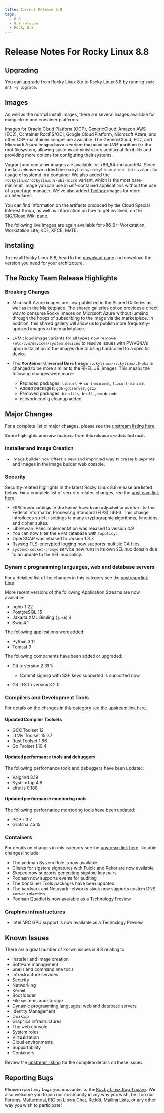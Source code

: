 ```yaml
---
title: Current Release 8.8
tags:
  - 8.8
  - 8.8 release
  - Rocky 8.8
---
```


# Release Notes For Rocky Linux 8.8

## Upgrading

You can upgrade from Rocky Linux 8.x to Rocky Linux 8.8 by running `sudo dnf -y upgrade`.

## Images

As well as the normal install images, there are several images available for many cloud and container platforms.

Images for Oracle Cloud Platform (OCP), GenericCloud, Amazon AWS (EC2), Container RootFS/OCI, Google Cloud Platform, Microsoft Azure, and other CSP-maintained images are available. The GenericCloud, EC2, and Microsoft Azure images have a variant that uses an LVM partition for the root filesystem, allowing systems administrators additional flexibility and providing more options for configuring their systems.

Vagrant and container images are available for x86_64 and aarch64. Since the last release we added the `rockylinux/rockylinux:8-ubi-init` variant for usage of systemd in a container. We also added the `rockylinux/rockylinux:8-ubi-micro` variant, which is the most bare-minimum image you can use in self-contained applications without the use of a package manager. We've also added [Toolbox](https://containertoolbx.org/) images for more architectures.

You can find information on the artifacts produced by the Cloud Special Interest Group, as well as information on how to get involved, on the [SIG/Cloud Wiki page](https://sig-cloud.rocky.page/).

The following live images are again available for x86_64: Workstation, Workstation Lite, KDE, XFCE, MATE.

## Installing

To install Rocky Linux 8.8, head to the [download page](https://rockylinux.org/download/) and download the version you need for your architecture.

## The Rocky Team Release Highlights

### Breaking Changes

* Microsoft Azure images are now published in the Shared Galleries as well as in the Marketplace. The shared galleries option provides a direct way to consume Rocky Images on Microsoft Azure without jumping through the hoops of subscribing to the image via the marketplace. In addition, this shared gallery will allow us to publish more frequently-updated images to the marketplace.
* LVM cloud image variants for all types now remove `/etc/lvm/devices/system.devices` to resolve issues with PV/VG/LVs upon installation of the images due to being hardcoded to a specific device.
* The **Container Universal Base Image** `rockylinux/rockylinux:8-ubi` is changed to be more similar to the RHEL UBI images. This means the following changes were made:

    * Replaced packages: `libcurl` -> `curl-minimal`, `libcurl-minimal`
    * Added packages: `gdb-gdbserver`, `gzip`
    * Removed packages: `binutils`, `brotli`, `dmidecode`
    * network config cleanup added

## Major Changes

For a complete list of major changes, please see the [upstream listing here](https://access.redhat.com/documentation/en-us/red_hat_enterprise_linux/8/html/8.8_release_notes/overview#overview-major-changes).

Some highlights and new features from this release are detailed next.

### Installer and Image Creation

* Image builder now offers a new and improved way to create blueprints and images in the image builder web console.

### Security

Security-related highlights in the latest Rocky Linux 8.8 release are listed below. For a complete list of security related changes, see the [upstream link here](https://access.redhat.com/documentation/en-us/red_hat_enterprise_linux/8/html/8.8_release_notes/new-features#new-features-security).

* FIPS mode settings in the kernel have been adjusted to conform to the Federal Information Processing Standard (FIPS) 140-3. This change introduces stricter settings to many cryptographic algorithms, functions, and cipher suites.
* Libreswan IPsec implementation was rebased to version 4.9
* You can now filter the RPM database with `fapolicyd`.
* OpenSCAP was rebased to version 1.3.7.
* Rsyslog TLS-encrypted logging now supports multiple CA files.
* `systemd-socket-proxyd` service now runs in its own SELinux domain due to an update to the SELinux policy.

### Dynamic programming languages, web and database servers

For a detailed list of the changes in this category see the [upstream link here](https://access.redhat.com/documentation/en-us/red_hat_enterprise_linux/8/html/8.8_release_notes/new-features#new-features-dynamic-programming-languages-web-and-database-servers).

More recent versions of the following Application Streams are now available:

* nginx 1.22
* PostgreSQL 15
* Jakarta XML Binding (`jaxb`) 4
* Swig 4.1

The following applications were added:

* Python 3.11
* Tomcat 9

The following components have been added or upgraded:

* Git to version 2.39.1:

    * Commit signing with SSH keys supported is supported now

* Git LFS to version 3.2.0

### Compilers and Development Tools

For details on the changes in this category see the [upstream link here](https://access.redhat.com/documentation/en-us/red_hat_enterprise_linux/8/html/8.8_release_notes/new-features#new-features-compilers-and-development-tools).

#### Updated Compiler Toolsets

* GCC Toolset 12
* LLVM Toolset 15.0.7
* Rust Toolset 1.66
* Go Toolset 1.19.4

#### Updated performance tools and debuggers

The following performance tools and debuggers have been updated:

* Valgrind 3.19
* SystemTap 4.8
* elfutils 0.188

#### Updated performance monitoring tools

The following performance monitoring tools have been updated:

* PCP 5.3.7
* Grafana 7.5.15

### Containers

For details on changes in this category see the [upstream link here](https://access.redhat.com/documentation/en-us/red_hat_enterprise_linux/8/html/8.8_release_notes/new-features#new-features-containers). Notable changes include:

* The podman System Role is now available
* Clients for sigstore signatures with Fulcio and Rekor are now available
* Skopeo now supports generating sigstore key pairs
* Podman now supports events for auditing
* The Container Tools packages have been updated
* The Aardvark and Netavark networks stack now supports custom DNS server selection
* Podman Quadlet is now available as a Technology Preview

### Graphics infrastructures

* Intel ARC GPU support is now available as a Technology Preview

## Known Issues

There are a great number of known issues in 8.8 relating to:

* Installer and Image creation
* Software management
* Shells and command line tools
* Infrastructure services
* Security
* Networking
* Kernel
* Boot loader
* File systems and storage
* Dynamic programming languages, web and database servers
* Identity Management
* Desktop
* Graphics infrastructures
* The web console
* System roles
* Virtualization
* Cloud environments
* Supportability
* Containers

Review the [upstream listing](https://access.redhat.com/documentation/en-us/red_hat_enterprise_linux/8/html/8.8_release_notes/known-issues) for the complete details on these issues.

## Reporting Bugs

Please report any bugs you encounter to the [Rocky Linux Bug Tracker](https://bugs.rockylinux.org/). We also welcome you to join our community in any way you wish, be it on our [Forums](https://forums.rockylinux.org), [Mattermost](https://chat.rockylinux.org), [IRC on Libera.Chat](irc://irc.liberachat/rockylinux), [Reddit](https://reddit.com/r/rockylinux), [Mailing Lists](https://lists.resf.org), or any other way you wish to participate!
